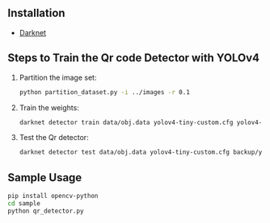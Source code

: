 ## Installation
- [Darknet](https://github.com/AlexeyAB/darknet.git)

## Steps to Train the Qr code Detector with YOLOv4
1. Partition the image set:  
    
    ```bash
    python partition_dataset.py -i ../images -r 0.1
    ```
2. Train the weights:
    
    ```bash
    darknet detector train data/obj.data yolov4-tiny-custom.cfg yolov4-tiny.conv.29
    ```

3. Test the Qr detector:
    
    ```bash
    darknet detector test data/obj.data yolov4-tiny-custom.cfg backup/yolov4-tiny-custom_last.weights sample/test.png
    ```

## Sample Usage

```bash
pip install opencv-python
cd sample
python qr_detector.py
```